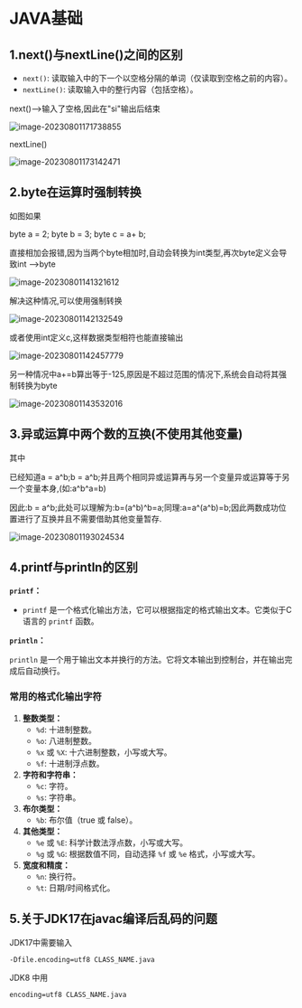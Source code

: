 # JAVA基础

## 1.next()与nextLine()之间的区别

- `next()`: 读取输入中的下一个以空格分隔的单词（仅读取到空格之前的内容）。
- `nextLine()`: 读取输入中的整行内容（包括空格）。

next()-->输入了空格,因此在"si"输出后结束

![image-20230801171738855](https://cdn.jsdelivr.net/gh/vegetabledog5058/photo/md/202308011717886.png)

nextLine()

![image-20230801173142471](https://cdn.jsdelivr.net/gh/vegetabledog5058/photo/md/202308011731507.png)

## 2.byte在运算时强制转换

如图如果

byte a = 2;
byte b = 3;
byte c = a+ b;

直接相加会报错,因为当两个byte相加时,自动会转换为int类型,再次byte定义会导致int -->byte

![image-20230801141321612](https://cdn.jsdelivr.net/gh/vegetabledog5058/photo/md/202308011413655.png)

解决这种情况,可以使用强制转换

![image-20230801142132549](https://cdn.jsdelivr.net/gh/vegetabledog5058/photo/md/202308011421582.png)

或者使用int定义c,这样数据类型相符也能直接输出

![image-20230801142457779](https://cdn.jsdelivr.net/gh/vegetabledog5058/photo/md/202308011424824.png)

 另一种情况中a+=b算出等于-125,原因是不超过范围的情况下,系统会自动将其强制转换为byte

![image-20230801143532016](https://cdn.jsdelivr.net/gh/vegetabledog5058/photo/md/202308011435047.png)

## 3.异或运算中两个数的互换(不使用其他变量)

其中

已经知道a = a^b;b = a^b;并且两个相同异或运算再与另一个变量异或运算等于另一个变量本身,(如:a^b^a=b)

因此:b = a^b;此处可以理解为:b=(a^b)^b=a;同理:a=a^(a^b)=b;因此两数成功位置进行了互换并且不需要借助其他变量暂存.

![image-20230801193024534](https://cdn.jsdelivr.net/gh/vegetabledog5058/photo/md/202308011930604.png)

## 4.printf与println的区别

  **`printf`：**

- `printf` 是一个格式化输出方法，它可以根据指定的格式输出文本。它类似于C语言的 `printf` 函数。



**`println`：**

`println` 是一个用于输出文本并换行的方法。它将文本输出到控制台，并在输出完成后自动换行。

### 常用的格式化输出字符

1. **整数类型：**
   - `%d`: 十进制整数。
   - `%o`: 八进制整数。
   - `%x` 或 `%X`: 十六进制整数，小写或大写。
   - `%f`: 十进制浮点数。
2. **字符和字符串：**
   - `%c`: 字符。
   - `%s`: 字符串。
3. **布尔类型：**
   - `%b`: 布尔值（true 或 false）。
4. **其他类型：**
   - `%e` 或 `%E`: 科学计数法浮点数，小写或大写。
   - `%g` 或 `%G`: 根据数值不同，自动选择 `%f` 或 `%e` 格式，小写或大写。
5. **宽度和精度：**
   - `%n`: 换行符。
   - `%t`: 日期/时间格式化。

## 5.关于JDK17在javac编译后乱码的问题

JDK17中需要输入

```cmd
-Dfile.encoding=utf8 CLASS_NAME.java
```

JDK8 中用

```cmd
encoding=utf8 CLASS_NAME.java
```

